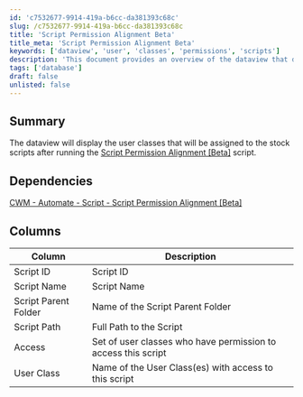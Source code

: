 ```yaml
---
id: 'c7532677-9914-419a-b6cc-da381393c68c'
slug: /c7532677-9914-419a-b6cc-da381393c68c
title: 'Script Permission Alignment Beta'
title_meta: 'Script Permission Alignment Beta'
keywords: ['dataview', 'user', 'classes', 'permissions', 'scripts']
description: 'This document provides an overview of the dataview that displays user classes assigned to stock scripts after executing the Script Permission Alignment [Beta] script. It details the dependencies and the columns included in the dataview, offering insights into script access and user class permissions.'
tags: ['database']
draft: false
unlisted: false
---
```


## Summary

The dataview will display the user classes that will be assigned to the stock scripts after running the [Script Permission Alignment [Beta]](/docs/46412261-f40b-456f-92db-500d166c41ca) script.

## Dependencies

[CWM - Automate - Script - Script Permission Alignment [Beta]](/docs/46412261-f40b-456f-92db-500d166c41ca)

## Columns

| Column                     | Description                                           |
|---------------------------|-------------------------------------------------------|
| Script ID                 | Script ID                                            |
| Script Name               | Script Name                                          |
| Script Parent Folder      | Name of the Script Parent Folder                     |
| Script Path               | Full Path to the Script                              |
| Access                    | Set of user classes who have permission to access this script |
| User Class                | Name of the User Class(es) with access to this script |